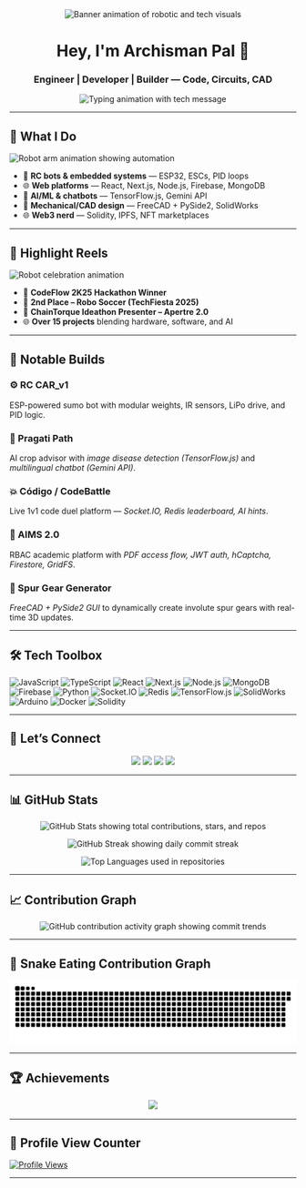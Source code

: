 <div align="center">
  <img src="https://media1.giphy.com/media/v1.Y2lkPTc5MGI3NjExeHAyampzYWFjemEwdGRmbGJudmNodTJrNzVwMHRyNndqZTEzNW4zMCZlcD12MV9pbnRlcm5hbF9naWZfYnlfaWQmY3Q9Zw/g4sCZhKykg1z2/giphy.gif" 
       alt="Banner animation of robotic and tech visuals" style="max-width: 100%; height: auto;" />
</div>

<h1 align="center">Hey, I'm Archisman Pal 👋</h1>
<h3 align="center">Engineer | Developer | Builder — Code, Circuits, CAD</h3>

<p align="center">
  <img src="https://readme-typing-svg.herokuapp.com?font=Fira+Code&size=25&duration=3000&pause=1000&color=00F7FF&center=true&vCenter=true&width=1000&lines=I+build+things+with+code,+circuits,+and+CAD.;Mech+by+degree.+Full-stack+by+choice.+AI+by+curiosity." alt="Typing animation with tech message">
</p>

---

## 🔧 What I Do

<img src="https://media.giphy.com/media/hHxTQkcjmHUTC/giphy.gif" width="300" alt="Robot arm animation showing automation" />

- 🔩 **RC bots & embedded systems** — ESP32, ESCs, PID loops  
- 🌐 **Web platforms** — React, Next.js, Node.js, Firebase, MongoDB  
- 🧠 **AI/ML & chatbots** — TensorFlow.js, Gemini API  
- 🧰 **Mechanical/CAD design** — FreeCAD + PySide2, SolidWorks  
- 🌐 **Web3 nerd** — Solidity, IPFS, NFT marketplaces

---

## 🚀 Highlight Reels

<img src="https://media.giphy.com/media/50fuVHMGUVszu/giphy.gif" width="300" alt="Robot celebration animation" />

- 🥇 **CodeFlow 2K25 Hackathon Winner**  
- 🤖 **2nd Place – Robo Soccer (TechFiesta 2025)**  
- 🧠 **ChainTorque Ideathon Presenter – Apertre 2.0**  
- 🌐 **Over 15 projects** blending hardware, software, and AI

---

## 🧠 Notable Builds

### ⚙️ RC CAR_v1  
ESP-powered sumo bot with modular weights, IR sensors, LiPo drive, and PID logic.

### 🌾 Pragati Path  
AI crop advisor with *image disease detection (TensorFlow.js)* and *multilingual chatbot (Gemini API)*.

### 💥 Código / CodeBattle  
Live 1v1 code duel platform — *Socket.IO, Redis leaderboard, AI hints*.

### 🔐 AIMS 2.0  
RBAC academic platform with *PDF access flow, JWT auth, hCaptcha, Firestore, GridFS*.

### 🧮 Spur Gear Generator  
*FreeCAD + PySide2 GUI* to dynamically create involute spur gears with real-time 3D updates.

---

## 🛠 Tech Toolbox

![JavaScript](https://img.shields.io/badge/JavaScript-F7DF1E?logo=javascript&logoColor=black)
![TypeScript](https://img.shields.io/badge/TypeScript-3178C6?logo=typescript&logoColor=white)
![React](https://img.shields.io/badge/React-20232A?logo=react)
![Next.js](https://img.shields.io/badge/Next.js-000?logo=next.js)
![Node.js](https://img.shields.io/badge/Node.js-339933?logo=node.js&logoColor=white)
![MongoDB](https://img.shields.io/badge/MongoDB-47A248?logo=mongodb&logoColor=white)
![Firebase](https://img.shields.io/badge/Firebase-FFCA28?logo=firebase&logoColor=black)
![Python](https://img.shields.io/badge/Python-3776AB?logo=python&logoColor=white)
![Socket.IO](https://img.shields.io/badge/Socket.IO-010101?logo=socket.io&logoColor=white)
![Redis](https://img.shields.io/badge/Redis-DC382D?logo=redis&logoColor=white)
![TensorFlow.js](https://img.shields.io/badge/TensorFlow.js-FF6F00?logo=tensorflow&logoColor=white)
![SolidWorks](https://img.shields.io/badge/SolidWorks-E02127?logo=solidworks&logoColor=white)
![Arduino](https://img.shields.io/badge/Arduino-00979D?logo=arduino&logoColor=white)
![Docker](https://img.shields.io/badge/Docker-2496ED?logo=docker&logoColor=white)
![Solidity](https://img.shields.io/badge/Solidity-363636?logo=solidity&logoColor=white)

---

## 🔗 Let’s Connect

<p align="center">
  <a href="mailto:archismankumar@gmail.com"><img src="https://img.shields.io/badge/Gmail-D14836?style=for-the-badge&logo=gmail&logoColor=white"/></a>
  <a href="https://linkedin.com/in/archisman-pal-32554632a"><img src="https://img.shields.io/badge/LinkedIn-0A66C2?style=for-the-badge&logo=linkedin&logoColor=white"/></a>
  <a href="https://x.com/ArchismanPal2"><img src="https://img.shields.io/badge/X-000000?style=for-the-badge&logo=twitter&logoColor=white"/></a>
  <a href="https://github.com/Dealer-09"><img src="https://img.shields.io/badge/GitHub-181717?style=for-the-badge&logo=github&logoColor=white"/></a>
</p>

---

## 📊 GitHub Stats

<p align="center">
  <img src="https://github-readme-stats.vercel.app/api?username=Dealer-09&show_icons=true&count_private=true&hide_border=true&bg_color=000000&title_color=00e7ff&text_color=ffffff&icon_color=00e7ff" alt="GitHub Stats showing total contributions, stars, and repos"/>
</p>

<p align="center">
  <img src="https://streak-stats.demolab.com/?user=Dealer-09&include_all_commits=true&hide_border=true&background=000000&ring=00e7ff&fire=00e7ff&currStreakNum=ffffff&currStreakLabel=00e7ff&sideNums=ffffff&sideLabels=ffffff&dates=ffffff&stroke=ffffff&card_width=495" alt="GitHub Streak showing daily commit streak"/>
</p>

<p align="center">
  <img src="https://github-readme-stats.vercel.app/api/top-langs/?username=Dealer-09&layout=compact&hide_border=true&bg_color=000000&title_color=00e7ff&text_color=ffffff&icon_color=00e7ff" alt="Top Languages used in repositories"/>
</p>

---

## 📈 Contribution Graph

<p align="center">
  <img src="https://github-readme-activity-graph.vercel.app/graph?username=Dealer-09&theme=react-dark&hide_border=true&radius=16&area=true" alt="GitHub contribution activity graph showing commit trends"/>
</p>

---

## 🐍 Snake Eating Contribution Graph

<p align="center">
  <img src="https://github.com/Dealer-09/Dealer-09/blob/main/github-user-contribution.svg" alt="Snake animation eating GitHub contributions"/>
</p>

---

## 🏆 Achievements

<p align="center">
  <img src="https://github-profile-trophy.vercel.app/?username=Dealer-09&theme=onedark&no-frame=true&no-bg=true&margin-w=15&title=MultiLanguage,Repositories,PullRequests,Commits" />
</p>

---

## 🔢 Profile View Counter

<p align="left">  
  <a href="https://github.com/Dealer-09">  
    <img src="https://komarev.com/ghpvc/?username=Dealer-09&style=for-the-badge&color=red" alt="Profile Views" height="30"/>  
  </a>  
</p>

---
